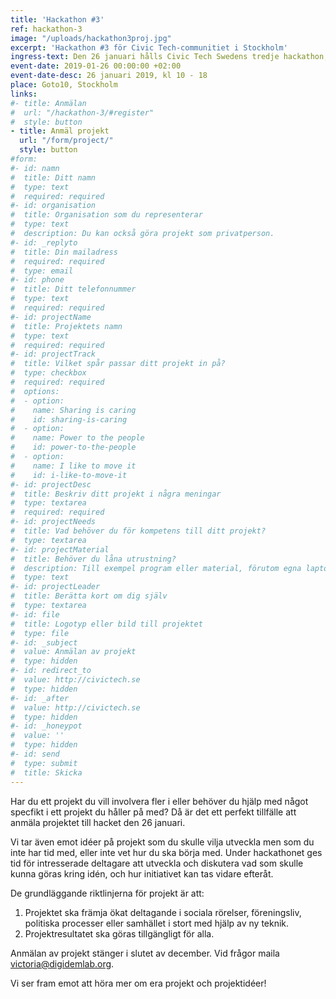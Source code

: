 ```yaml
---
title: 'Hackathon #3'
ref: hackathon-3
image: "/uploads/hackathon3proj.jpg"
excerpt: 'Hackathon #3 för Civic Tech-communitiet i Stockholm'
ingress-text: Den 26 januari hålls Civic Tech Swedens tredje hackathon, denna gång i Stockholm! Nu öppnar vi upp för anmälan av  projekt som deltagarna kan introduceras och bidra till under dagen.
event-date: 2019-01-26 00:00:00 +02:00
event-date-desc: 26 januari 2019, kl 10 - 18
place: Goto10, Stockholm
links:
#- title: Anmälan
#  url: "/hackathon-3/#register"
#  style: button
- title: Anmäl projekt
  url: "/form/project/"
  style: button
#form:
#- id: namn
#  title: Ditt namn
#  type: text
#  required: required
#- id: organisation
#  title: Organisation som du representerar
#  type: text
#  description: Du kan också göra projekt som privatperson.
#- id: _replyto
#  title: Din mailadress
#  required: required
#  type: email
#- id: phone
#  title: Ditt telefonnummer
#  type: text
#  required: required
#- id: projectName
#  title: Projektets namn
#  type: text
#  required: required
#- id: projectTrack
#  title: Vilket spår passar ditt projekt in på?
#  type: checkbox
#  required: required
#  options:
#  - option: 
#    name: Sharing is caring
#    id: sharing-is-caring
#  - option: 
#    name: Power to the people
#    id: power-to-the-people
#  - option: 
#    name: I like to move it
#    id: i-like-to-move-it
#- id: projectDesc
#  title: Beskriv ditt projekt i några meningar
#  type: textarea
#  required: required
#- id: projectNeeds
#  title: Vad behöver du för kompetens till ditt projekt?
#  type: textarea
#- id: projectMaterial
#  title: Behöver du låna utrustning?
#  description: Till exempel program eller material, förutom egna laptops?
#  type: text
#- id: projectLeader
#  title: Berätta kort om dig själv
#  type: textarea
#- id: file
#  title: Logotyp eller bild till projektet
#  type: file
#- id: _subject
#  value: Anmälan av projekt
#  type: hidden
#- id: redirect_to
#  value: http://civictech.se
#  type: hidden
#- id: _after
#  value: http://civictech.se
#  type: hidden
#- id: _honeypot
#  value: ''
#  type: hidden
#- id: send
#  type: submit
#  title: Skicka
---
```


Har du ett projekt du vill involvera fler i eller behöver du hjälp med något specfikt i ett projekt du håller på med? Då är det ett perfekt tillfälle att anmäla projektet till hacket den 26 januari. 

Vi tar även emot idéer på projekt som du skulle vilja  utveckla men som du inte har tid med, eller inte vet hur du ska börja med. Under hackathonet ges tid för intresserade deltagare att utveckla och diskutera vad som skulle kunna göras kring idén, och hur initiativet kan tas vidare efteråt.

De grundläggande riktlinjerna för projekt är att:  
1. Projektet ska främja ökat deltagande i sociala rörelser, föreningsliv, politiska processer eller samhället i stort med hjälp av ny teknik.
2. Projektresultatet ska göras tillgängligt för alla.

Anmälan av projekt stänger i slutet av december. Vid frågor maila <a href="mailto:victoria@digidemlab.org">victoria@digidemlab.org</a>.


Vi ser fram emot att höra mer om era projekt och projektidéer! 
